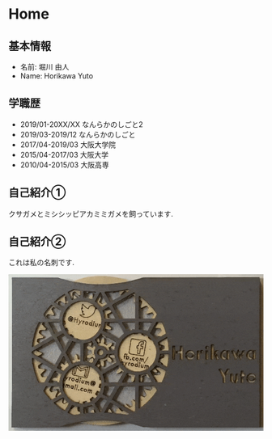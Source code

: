 # Home

## 基本情報

* 名前: 堀川 由人
* Name: Horikawa Yuto

## 学職歴
* 2019/01-20XX/XX なんらかのしごと2
* 2019/03-2019/12 なんらかのしごと
* 2017/04-2019/03 大阪大学院
* 2015/04-2017/03 大阪大学
* 2010/04-2015/03 大阪高専

## 自己紹介①
クサガメとミシシッピアカミミガメを飼っています.

## 自己紹介②
これは私の名刺です.

![](img/namecard.gif)
